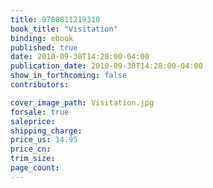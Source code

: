 ```yaml
---
title: 9780811219310
book_title: "Visitation"
binding: ebook
published: true
date: 2010-09-30T14:28:00-04:00
publication_date: 2010-09-30T14:28:00-04:00
show_in_forthcoming: false
contributors:

cover_image_path: Visitation.jpg
forsale: true
saleprice:
shipping_charge:
price_us: 14.95
price_cn:
trim_size:
page_count:
---
```



